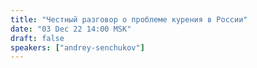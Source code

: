 ```yaml
---
title: "Честный разговор о проблеме курения в России"
date: "03 Dec 22 14:00 MSK"
draft: false
speakers: ["andrey-senchukov"]
---
```

